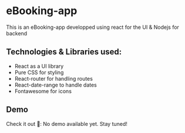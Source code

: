 # eBooking-app

This is an eBooking-app developped using react for the UI & Nodejs for backend

## Technologies & Libraries used:

- React as a UI library
- Pure CSS for styling
- React-router for handling routes
- React-date-range to handle dates
- Fontawesome for icons

## Demo

Check it out 🚀: No demo available yet. Stay tuned!
